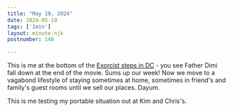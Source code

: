 ```yaml
---
title: "May 19, 2024"
date: 2024-05-19
tags: ['1min']
layout: minute.njk
postnumber: 140

---
```



This is me at the bottom of the [Exorcist steps in DC](https://en.wikipedia.org/wiki/Exorcist_steps) - you see Father Dimi fall down at the end of the movie. Sums up our week!  Now we move to a vagabond lifestyle of staying sometimes at home, sometimes in friend's and family's guest rooms until we sell our places. Dayum.

This is me testing my portable situation out at Kim and Chris's.

